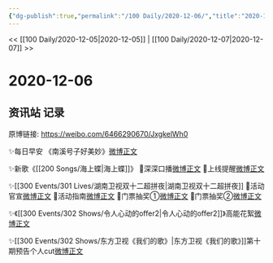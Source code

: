 ```yaml
---
{"dg-publish":true,"permalink":"/100 Daily/2020-12-06/","title":"2020-12-06","created":"2023-04-08T17:27:59.252+08:00","updated":"2023-04-08T17:28:34.638+08:00"}
---
```



<< [[100 Daily/2020-12-05\|2020-12-05]] | [[100 Daily/2020-12-07\|2020-12-07]] >>

# 2020-12-06

## 资讯站 记录

原博链接: https://weibo.com/6466290670/JxgkelWh0

✨每日早安
《南溪号子好美妙》[微博正文](https://m.weibo.cn/6466290670/4579053199689511)

✨新歌《[[200 Songs/海上蝶\|海上蝶]]》
💫深深口播[微博正文](https://m.weibo.cn/6466290670/4579215372453631)
💫上线提醒[微博正文](https://m.weibo.cn/6466290670/4579233362357554)

✨[[300 Events/301 Lives/湖南卫视双十二超拼夜\|湖南卫视双十二超拼夜]]
💫活动官宣[微博正文](https://m.weibo.cn/6466290670/4579138692453092)
💫活动指南[微博正文](https://m.weibo.cn/6466290670/4579174491360156)
💫门票抽奖①[微博正文](https://m.weibo.cn/6466290670/4579160268481719)
💫门票抽奖②[微博正文](https://m.weibo.cn/6466290670/4579230756646470)

✨《[[300 Events/302 Shows/令人心动的offer2\|令人心动的offer2]]》高能花絮[微博正文](https://m.weibo.cn/6466290670/4579200524617735)

✨[[300 Events/302 Shows/东方卫视《我们的歌》\|东方卫视《我们的歌》]]第十期预告个人cut[微博正文](https://m.weibo.cn/6466290670/4579280779216380)
